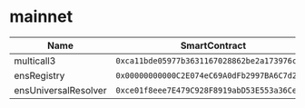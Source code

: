 # mainnet
| Name | SmartContract |
|---------|---------|
| multicall3 | ```0xca11bde05977b3631167028862be2a173976ca11``` |
| ensRegistry | ```0x00000000000C2E074eC69A0dFb2997BA6C7d2e1e``` |
| ensUniversalResolver | ```0xce01f8eee7E479C928F8919abD53E553a36CeF67``` |